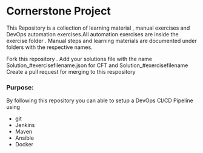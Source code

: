# Cornerstone Project

This Repository is a collection of learning material , manual exercises and DevOps automation exercises.All automation exercises are inside the exercise folder . Manual steps and learning materials are documented under folders with the respective names.

Fork this repository . 
Add your solutions file with the name Solution_#exercisefilename.json for CFT and Solution_#exercisefilename
Create a pull request for merging to this respository

### Purpose:
By following this repository you can able to setup a DevOps CI/CD Pipeline using
- git
- Jenkins
- Maven
- Ansible
- Docker
